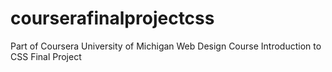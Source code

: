 # courserafinalprojectcss
Part of Coursera University of Michigan Web Design Course
Introduction to CSS Final Project
